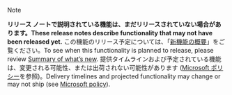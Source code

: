  > [!NOTE]
 >  <span data-ttu-id="abc46-101">**リリース ノートで説明されている機能は、まだリリースされていない場合があります。**</span><span class="sxs-lookup"><span data-stu-id="abc46-101">**These release notes describe functionality that may not have been released yet.**</span></span>
<span data-ttu-id="abc46-102">この機能のリリース予定については、「[新機能の概要](/business-applications-release-notes/April18/dynamics365-retail/whats-new-retail)」をご覧ください。</span><span class="sxs-lookup"><span data-stu-id="abc46-102">To see when this functionality is planned to release, please review [Summary of what’s new](/business-applications-release-notes/April18/dynamics365-retail/whats-new-retail).</span></span> <span data-ttu-id="abc46-103">提供タイムラインおよび予定されている機能は、変更される可能性、または出荷されない可能性があります ([Microsoft ポリシー](https://go.microsoft.com/fwlink/p/?linkid=2007332)を参照)。</span><span class="sxs-lookup"><span data-stu-id="abc46-103">Delivery timelines and projected functionality may change or may not ship (see [Microsoft policy](https://go.microsoft.com/fwlink/p/?linkid=2007332)).</span></span> 
